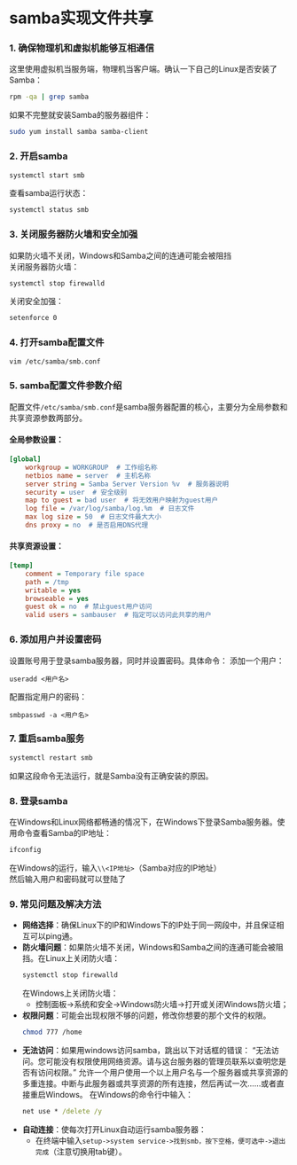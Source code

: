 # samba实现文件共享

### 1. 确保物理机和虚拟机能够互相通信
这里使用虚拟机当服务端，物理机当客户端。确认一下自己的Linux是否安装了Samba：
```bash
rpm -qa | grep samba
```
如果不完整就安装Samba的服务器组件：
```bash
sudo yum install samba samba-client
```

### 2. 开启samba
```bash
systemctl start smb
```
查看samba运行状态：
```bash
systemctl status smb
```

### 3. 关闭服务器防火墙和安全加强
如果防火墙不关闭，Windows和Samba之间的连通可能会被阻挡  
关闭服务器防火墙：
```bash
systemctl stop firewalld
```
关闭安全加强：
```bash
setenforce 0
```

### 4. 打开samba配置文件
```bash
vim /etc/samba/smb.conf
```

### 5. samba配置文件参数介绍
配置文件`/etc/samba/smb.conf`是samba服务器配置的核心，主要分为全局参数和共享资源参数两部分。

#### 全局参数设置：
```ini
[global]
    workgroup = WORKGROUP  # 工作组名称
    netbios name = server  # 主机名称
    server string = Samba Server Version %v  # 服务器说明
    security = user  # 安全级别
    map to guest = bad user  # 将无效用户映射为guest用户
    log file = /var/log/samba/log.%m  # 日志文件
    max log size = 50  # 日志文件最大大小
    dns proxy = no  # 是否启用DNS代理
```

#### 共享资源设置：
```ini
[temp]
    comment = Temporary file space
    path = /tmp
    writable = yes
    browseable = yes
    guest ok = no  # 禁止guest用户访问
    valid users = sambauser  # 指定可以访问此共享的用户
```

### 6. 添加用户并设置密码
设置账号用于登录samba服务器，同时并设置密码。具体命令：
添加一个用户：
```
useradd <用户名>
```
配置指定用户的密码：
```
smbpasswd -a <用户名>
```

### 7. 重启samba服务
```bash
systemctl restart smb
```
如果这段命令无法运行，就是Samba没有正确安装的原因。

### 8. 登录samba
在Windows和Linux网络都畅通的情况下，在Windows下登录Samba服务器。使用命令查看Samba的IP地址：
```bash
ifconfig
```
在Windows的运行，输入`\\<IP地址>`（Samba对应的IP地址）  
然后输入用户和密码就可以登陆了

### 9. 常见问题及解决方法
- **网络选择**：确保Linux下的IP和Windows下的IP处于同一网段中，并且保证相互可以ping通。
- **防火墙问题**：如果防火墙不关闭，Windows和Samba之间的连通可能会被阻挡。在Linux上关闭防火墙：
  ```bash
  systemctl stop firewalld
  ```
  在Windows上关闭防火墙：
  - 控制面板->系统和安全->Windows防火墙->打开或关闭Windows防火墙；
- **权限问题**：可能会出现权限不够的问题，修改你想要的那个文件的权限。
  ```bash
  chmod 777 /home
  ```
- **无法访问**：如果用windows访问samba，跳出以下对话框的错误：
  “无法访问。您可能没有权限使用网络资源。请与这台服务器的管理员联系以查明您是否有访问权限。”
  允许一个用户使用一个以上用户名与一个服务器或共享资源的多重连接。中断与此服务器或共享资源的所有连接，然后再试一次……或者直接重启Windows。
  在Windows的命令行中输入：
  ```cmd
  net use * /delete /y
  ```
- **自动连接**：使每次打开Linux自动运行samba服务器：
  - 在终端中输入`setup->system service->找到smb，按下空格，便可选中->退出完成`（注意切换用tab键）。


